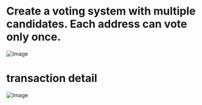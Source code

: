
# Create a voting system with multiple candidates. Each address can vote only once.
![Image](https://github.com/user-attachments/assets/302514af-c001-4678-a31d-7406b4a9959b)
# transaction detail
![Image](https://github.com/user-attachments/assets/595e7758-6734-4f32-ab06-83e504853782)
